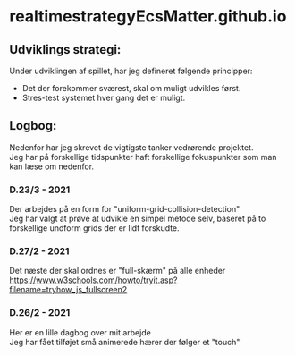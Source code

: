 # realtimestrategyEcsMatter.github.io

## Udviklings strategi:
Under udviklingen af spillet, har jeg defineret følgende principper:

* Det der forekommer sværest, skal om muligt udvikles først.
* Stres-test systemet hver gang det er muligt. 

## Logbog:
Nedenfor har jeg skrevet de vigtigste tanker vedrørende projektet. </br>
Jeg har på forskellige tidspunkter haft forskellige fokuspunkter som man kan læse om nedenfor. 

### D.23/3 - 2021
Der arbejdes på en form for "uniform-grid-collision-detection"</br>
Jeg har valgt at prøve at udvikle en simpel metode selv, baseret på to forskellige undform grids der er lidt forskudte.</br>

### D.27/2 - 2021
Det næste der skal ordnes er "full-skærm" på alle enheder</br>
https://www.w3schools.com/howto/tryit.asp?filename=tryhow_js_fullscreen2

### D.26/2 - 2021
Her er en lille dagbog over mit arbejde </br>
Jeg har fået tilføjet små animerede hærer der følger et "touch" </br>

